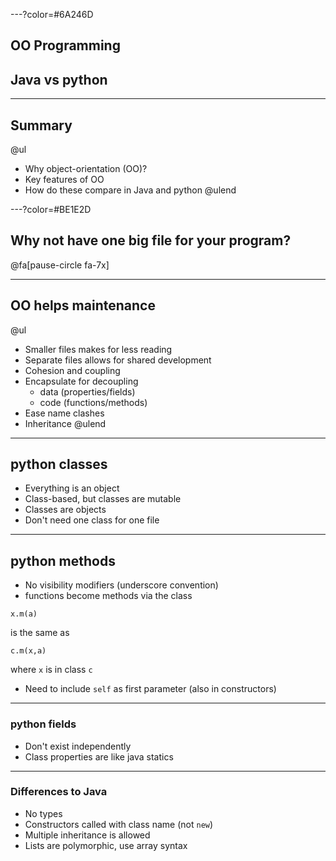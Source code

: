 ---?color=#6A246D

## OO Programming
## Java vs python

---

## Summary

@ul
- Why object-orientation (OO)?
- Key features of OO
- How do these compare in Java and python
@ulend

---?color=#BE1E2D

## Why not have one big file for your program?

@fa[pause-circle fa-7x]

---

## OO helps maintenance

@ul
- Smaller files makes for less reading
- Separate files allows for shared development
- Cohesion and coupling
- Encapsulate for decoupling
  - data (properties/fields)
  - code (functions/methods)
- Ease name clashes
- Inheritance
@ulend

---

## python classes

- Everything is an object
- Class-based, but classes are mutable
- Classes are objects
- Don't need one class for one file

--- 

## python methods

- No visibility modifiers (underscore convention)
- functions become methods via the class
```
x.m(a)
```
is the same as
```
c.m(x,a)
```
where `x` is in class `c`
- Need to include `self` as first parameter (also in constructors)

---

### python fields

- Don't exist independently
- Class properties are like java statics

---

### Differences to Java

- No types
- Constructors called with class name (not `new`)
- Multiple inheritance is allowed
- Lists are polymorphic, use array syntax
